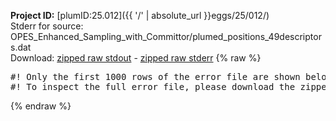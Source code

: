 **Project ID:** [plumID:25.012]({{ '/' | absolute_url }}eggs/25/012/)  
Stderr for source:  OPES_Enhanced_Sampling_with_Committor/plumed_positions_49descriptors.dat   
Download: [zipped raw stdout](plumed_positions_49descriptors.dat.plumed.stdout.txt.zip) - [zipped raw stderr](plumed_positions_49descriptors.dat.plumed.stderr.txt.zip) 
{% raw %}
<pre>
#! Only the first 1000 rows of the error file are shown below
#! To inspect the full error file, please download the zipped raw stderr file above
</pre>
{% endraw %}
